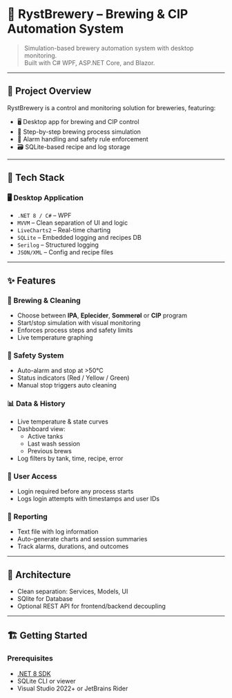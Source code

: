 # 🍺 RystBrewery – Brewing & CIP Automation System

> Simulation-based brewery automation system with desktop monitoring.  
> Built with C# WPF, ASP.NET Core, and Blazor.

---

## 📌 Project Overview

RystBrewery is a control and monitoring solution for breweries, featuring:

- 🖥️ Desktop app for brewing and CIP control  
- 🔁 Step-by-step brewing process simulation  
- 🚨 Alarm handling and safety rule enforcement  
- 🗃️ SQLite-based recipe and log storage  
---

## 🚀 Tech Stack

### 🖥️ Desktop Application

- `.NET 8 / C#` – WPF  
- `MVVM` – Clean separation of UI and logic  
- `LiveCharts2` – Real-time charting  
- `SQLite` – Embedded logging and recipes DB  
- `Serilog` – Structured logging  
- `JSON/XML` – Config and recipe files  

---

## ✨ Features

### 🧪 Brewing & Cleaning

- Choose between **IPA**, **Eplecider**, **Sommerøl** or **CIP** program  
- Start/stop simulation with visual monitoring  
- Enforces process steps and safety limits  
- Live temperature graphing  

### 🚨 Safety System

- Auto-alarm and stop at >50°C  
- Status indicators (Red / Yellow / Green)  
- Manual stop triggers auto cleaning  

### 📊 Data & History

- Live temperature & state curves  
- Dashboard view:
  - Active tanks  
  - Last wash session  
  - Previous brews  
- Log filters by tank, time, recipe, error  

### 🔐 User Access

- Login required before any process starts  
- Logs login attempts with timestamps and user IDs  

### 📁 Reporting

- Text file with log information
- Auto-generate charts and session summaries  
- Track alarms, durations, and outcomes  

---

## 🧱 Architecture

- Clean separation: Services, Models, UI
- SQlite for Database
- Optional REST API for frontend/backend decoupling  

---

## 🏗️ Getting Started

### Prerequisites

- [.NET 8 SDK](https://dotnet.microsoft.com/download/dotnet/8.0)  
- SQLite CLI or viewer  
- Visual Studio 2022+ or JetBrains Rider  
